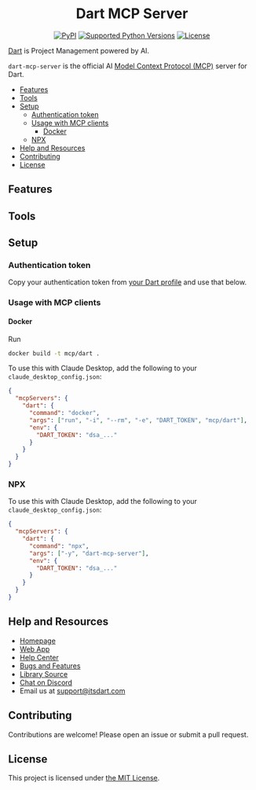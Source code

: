 <div align="center">
  <h1>Dart MCP Server</h1>
  <p>
    <a href="https://pypi.org/project/dart-mcp-server"><img src="https://img.shields.io/pypi/v/dart-mcp-server" alt="PyPI"></a>
    <a href="pyproject.toml"><img src="https://img.shields.io/pypi/pyversions/dart-mcp-server" alt="Supported Python Versions"></a>
    <a href="LICENSE"><img src="https://img.shields.io/github/license/its-dart/dart-mcp-server" alt="License"></a>
  </p>
</div>

[Dart](https://itsdart.com?nr=1) is Project Management powered by AI.

`dart-mcp-server` is the official AI [Model Context Protocol (MCP)](https://github.com/modelcontextprotocol) server for Dart.

- [Features](#features)
- [Tools](#tools)
- [Setup](#setup)
  - [Authentication token](#authentication-token)
  - [Usage with MCP clients](#usage-with-mcp-clients)
    - [Docker](#docker)
  - [NPX](#npx)
- [Help and Resources](#help-and-resources)
- [Contributing](#contributing)
- [License](#license)

## Features

<!-- TODO -->

## Tools

<!-- TODO -->

## Setup

### Authentication token

Copy your authentication token from [your Dart profile](https://app.itsdart.com/?settings=account) and use that below.

### Usage with MCP clients

#### Docker

Run

```bash
docker build -t mcp/dart .
```

To use this with Claude Desktop, add the following to your `claude_desktop_config.json`:

```json
{
  "mcpServers": {
    "dart": {
      "command": "docker",
      "args": ["run", "-i", "--rm", "-e", "DART_TOKEN", "mcp/dart"],
      "env": {
        "DART_TOKEN": "dsa_..."
      }
    }
  }
}
```

### NPX

To use this with Claude Desktop, add the following to your `claude_desktop_config.json`:

```json
{
  "mcpServers": {
    "dart": {
      "command": "npx",
      "args": ["-y", "dart-mcp-server"],
      "env": {
        "DART_TOKEN": "dsa_..."
      }
    }
  }
}
```

## Help and Resources

- [Homepage](https://www.itsdart.com/?nr=1)
- [Web App](https://app.itsdart.com/)
- [Help Center](https://help.itsdart.com/)
- [Bugs and Features](https://app.itsdart.com/p/r/JFyPnhL9En61)
- [Library Source](https://github.com/its-dart/dart-mcp-server/)
- [Chat on Discord](https://discord.gg/RExv8jEkSh)
- Email us at [support@itsdart.com](mailto:support@itsdart.com)

## Contributing

Contributions are welcome! Please open an issue or submit a pull request.

## License

This project is licensed under [the MIT License](LICENSE).
